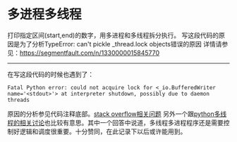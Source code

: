 # 多进程多线程
打印指定区间(start,end)的数字，用多进程和多线程拆分执行。
写这段代码的原因是为了分析TypeError: can't pickle _thread.lock objects错误的原因
详情请参见：https://segmentfault.com/n/1330000015845770

---
在写这段代码的时候也遇到了：
```
Fatal Python error: could not acquire lock for <_io.BufferedWriter name='<stdout>'> at interpreter shutdown, possibly due to daemon threads
```
原因的分析参见代码注释底部。[stack overflow相关问题](https://stackoverflow.com/questions/45267439/fatal-python-error-and-bufferedwriter/45389681#45389681)
另外一个跟[python多线程的相关讨论](https://segmentfault.com/q/1010000012483275)也比较有意思。其中一个回答中说道，多线程多进程程序还是需要控制好逻辑和调度很重要。十分赞同，在此记录下以后或许能用到。
